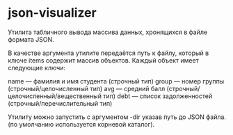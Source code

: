 # json-visualizer
Утилита табличного вывода массива данных, хронящихся в файле формата JSON.

В качестве аргумента утилите передаётся путь к файлу, который в ключе items содержит массив объектов. Каждый объект имеет следующие ключи:

name — фамилия и имя студента (строчный тип)
group — номер группы (строчный/целочисленный тип)
avg — средний балл (строчный/целочисленный/вещественный тип)
debt — список задолженностей (строчный/перечислительный тип)

Утилиту можно запустить с аргументом -dir указав путь до JSON файла.(по умолчанию используется корневой каталог).
